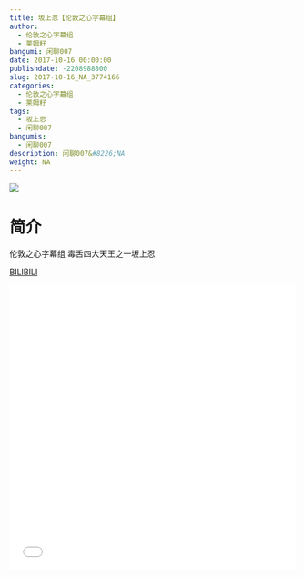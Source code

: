 ```yaml
---
title: 坂上忍【伦敦之心字幕组】
author: 
  - 伦敦之心字幕组
  - 莱姆籽
bangumi: 闲聊007
date: 2017-10-16 00:00:00
publishdate: -2208988800
slug: 2017-10-16_NA_3774166
categories: 
  - 伦敦之心字幕组
  - 莱姆籽
tags: 
  - 坂上忍
  - 闲聊007
bangumis: 
  - 闲聊007
description: 闲聊007&#8226;NA
weight: NA
---
```


![](https://i.imgur.com/EsZu5KY.jpg)

# 简介  
伦敦之心字幕组 毒舌四大天王之一坂上忍 

  [BILIBILI](https://www.bilibili.com/video/av3774166/)


  <iframe src="//www.bilibili.com/html/html5player.html?cid=6056133&aid=3774166" width="100%" height="500" frameborder="0" allowfullscreen="allowfullscreen"></iframe>
